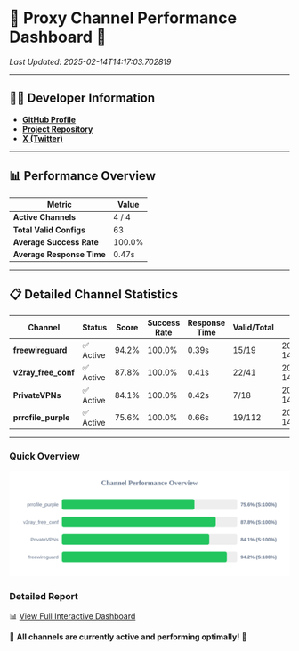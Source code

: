 # 🌟 Proxy Channel Performance Dashboard 🌟

_Last Updated: 2025-02-14T14:17:03.702819_

---

## 👩‍💻 Developer Information

- **[GitHub Profile](https://github.com/4n0nymou3)**  
- **[Project Repository](https://github.com/4n0nymou3/multi-proxy-config-fetcher)**  
- **[X (Twitter)](https://x.com/4n0nymou3)**  

---

## 📊 Performance Overview

| Metric                | Value       |
|-----------------------|-------------|
| **Active Channels**   | 4 / 4       |
| **Total Valid Configs** | 63          |
| **Average Success Rate** | 100.0%      |
| **Average Response Time** | 0.47s       |

---

## 📋 Detailed Channel Statistics

| Channel          | Status     | Score  | Success Rate | Response Time | Valid/Total | Last Success               |
|------------------|------------|--------|--------------|---------------|-------------|----------------------------|
| **freewireguard**  | ✅ Active  | 94.2%  | 100.0% | 0.39s         | 15/19       | 2025-02-14T14:17:03.700878 |
| **v2ray_free_conf**  | ✅ Active  | 87.8%  | 100.0% | 0.41s         | 22/41       | 2025-02-14T14:17:02.833534 |
| **PrivateVPNs**  | ✅ Active  | 84.1%  | 100.0% | 0.42s         | 7/18       | 2025-02-14T14:17:03.284314 |
| **prrofile_purple**  | ✅ Active  | 75.6%  | 100.0% | 0.66s         | 19/112       | 2025-02-14T14:17:02.318804 |

---

### Quick Overview
<div align="center">
  <a href="https://raw.githubusercontent.com/nullluser/NullRepo/refs/heads/main/assets/channel_stats_chart.svg">
    <img src="https://raw.githubusercontent.com/nullluser/NullRepo/refs/heads/main/assets/channel_stats_chart.svg" alt="Source Performance Statistics" width="800">
  </a>
</div>

### Detailed Report
📊 [View Full Interactive Dashboard](https://htmlpreview.github.io/?https://github.com/nullluser/NullRepo/blob/main/assets/performance_report.html)

🎉 **All channels are currently active and performing optimally!** 🎉
